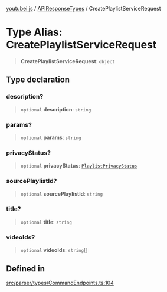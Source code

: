[youtubei.js](../../../README.md) / [APIResponseTypes](../README.md) / CreatePlaylistServiceRequest

# Type Alias: CreatePlaylistServiceRequest

> **CreatePlaylistServiceRequest**: `object`

## Type declaration

### description?

> `optional` **description**: `string`

### params?

> `optional` **params**: `string`

### privacyStatus?

> `optional` **privacyStatus**: [`PlaylistPrivacyStatus`](PlaylistPrivacyStatus.md)

### sourcePlaylistId?

> `optional` **sourcePlaylistId**: `string`

### title?

> `optional` **title**: `string`

### videoIds?

> `optional` **videoIds**: `string`[]

## Defined in

[src/parser/types/CommandEndpoints.ts:104](https://github.com/LuanRT/YouTube.js/blob/cf09f7bab14fcca99e1f3ae428c7337fea58cfa5/src/parser/types/CommandEndpoints.ts#L104)
